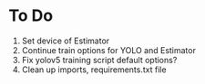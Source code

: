 # To Do

1. Set device of Estimator
2. Continue train options for YOLO and Estimator
3. Fix yolov5 training script default options?
4. Clean up imports, requirements.txt file
